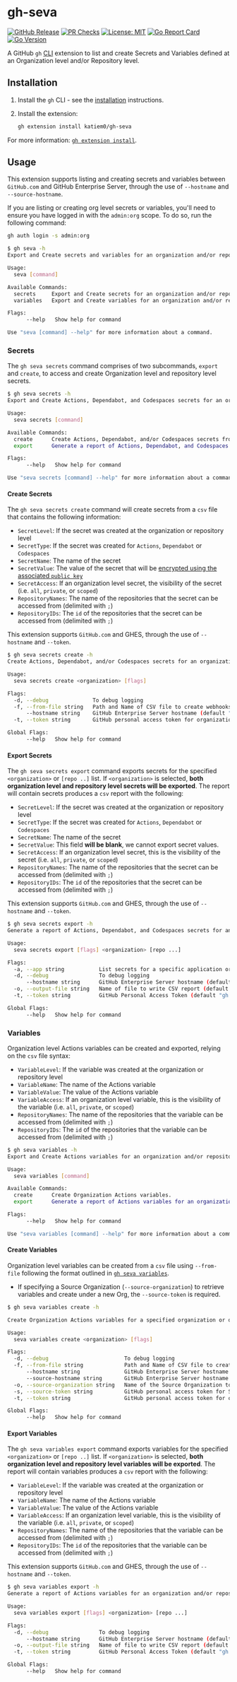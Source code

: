 # gh-seva

[![GitHub Release](https://img.shields.io/github/v/release/katiem0/gh-seva?style=flat&logo=github)](https://github.com/katiem0/gh-seva/releases)
[![PR Checks](https://github.com/katiem0/gh-seva/actions/workflows/main.yml/badge.svg)](https://github.com/katiem0/gh-seva/actions/workflows/main.yml)
[![License: MIT](https://img.shields.io/badge/License-MIT-yellow.svg)](https://opensource.org/licenses/MIT)
[![Go Report Card](https://goreportcard.com/badge/github.com/katiem0/gh-seva)](https://goreportcard.com/report/github.com/katiem0/gh-seva)
[![Go Version](https://img.shields.io/github/go-mod/go-version/katiem0/gh-seva)](https://go.dev/)

A GitHub `gh` [CLI](https://cli.github.com/) extension to list and create Secrets and Variables
defined at an Organization level and/or Repository level.

## Installation

1. Install the `gh` CLI - see the [installation](https://github.com/cli/cli#installation)
   instructions.

2. Install the extension:

   ```sh
   gh extension install katiem0/gh-seva
   ```

For more information: [`gh extension install`](https://cli.github.com/manual/gh_extension_install).

## Usage

This extension supports listing and creating secrets and variables between `GitHub.com` and
GitHub Enterprise Server, through the use of `--hostname` and `--source-hostname`.

If you are listing or creating org level secrets or variables, you'll need to ensure you
have logged in with the `admin:org` scope. To do so, run the following command:

```sh
gh auth login -s admin:org
```

```sh
$ gh seva -h
Export and Create secrets and variables for an organization and/or repositories.

Usage:
  seva [command]

Available Commands:
  secrets     Export and Create secrets for an organization and/or repositories.
  variables   Export and Create variables for an organization and/or repositories.

Flags:
      --help   Show help for command

Use "seva [command] --help" for more information about a command.
```

### Secrets

The `gh seva secrets` command comprises of two subcommands, `export` and `create`, to access
and create Organization level and repository level secrets.

```sh
$ gh seva secrets -h
Export and Create Actions, Dependabot, and Codespaces secrets for an organization and/or repositories.

Usage:
  seva secrets [command]

Available Commands:
  create      Create Actions, Dependabot, and/or Codespaces secrets from a file.
  export      Generate a report of Actions, Dependabot, and Codespaces secrets for an organization and/or repositories.

Flags:
      --help   Show help for command

Use "seva secrets [command] --help" for more information about a command.
```

#### Create Secrets

The `gh seva secrets create` command will create secrets from a `csv` file that contains
the following information:

- `SecretLevel`: If the secret was created at the organization or repository level
- `SecretType`: If the secret was created for `Actions`, `Dependabot` or `Codespaces`
- `SecretName`: The name of the secret
- `SecretValue`: The value of the secret that will be [encrypted using the associated `public key`](https://docs.github.com/en/actions/security-guides/encrypted-secrets)
- `SecretAccess`: If an organization level secret, the visibility of the secret
  (i.e. `all`, `private`, or `scoped`)
- `RepositoryNames`: The name of the repositories that the secret can be accessed
  from (delimited with `;`)
- `RepositoryIDs`: The `id` of the repositories that the secret can be accessed
  from (delimited with `;`)

This extension supports `GitHub.com` and GHES, through the use of `--hostname` and `--token`.

```sh
$ gh seva secrets create -h
Create Actions, Dependabot, and/or Codespaces secrets for an organization and/or repositories from a file.

Usage:
  seva secrets create <organization> [flags]

Flags:
  -d, --debug              To debug logging
  -f, --from-file string   Path and Name of CSV file to create webhooks from (required)
      --hostname string    GitHub Enterprise Server hostname (default "github.com")
  -t, --token string       GitHub personal access token for organization to write to (default "gh auth token")

Global Flags:
      --help   Show help for command
```

#### Export Secrets

The `gh seva secrets export` command exports secrets for the specified `<organization>`
or `[repo ..]` list. If `<organization>` is selected, **both organization level and repository
level secrets will be exported**. The report will contain secrets produces a `csv` report
with the following:

- `SecretLevel`: If the secret was created at the organization or repository level
- `SecretType`: If the secret was created for `Actions`, `Dependabot` or `Codespaces`
- `SecretName`: The name of the secret
- `SecretValue`: This field **will be blank**, we cannot export secret values.
- `SecretAccess`: If an organization level secret, this is the visibility of the secret
  (i.e. `all`, `private`, or `scoped`)
- `RepositoryNames`: The name of the repositories that the secret can be accessed from
  (delimited with `;`)
- `RepositoryIDs`: The `id` of the repositories that the secret can be accessed from
  (delimited with `;`)

This extension supports `GitHub.com` and GHES, through the use of `--hostname` and `--token`.

```sh
$ gh seva secrets export -h
Generate a report of Actions, Dependabot, and Codespaces secrets for an organization and/or repositories.

Usage:
  seva secrets export [flags] <organization> [repo ...] 

Flags:
  -a, --app string           List secrets for a specific application or all: {all|actions|codespaces|dependabot} (default "all")
  -d, --debug                To debug logging
      --hostname string      GitHub Enterprise Server hostname (default "github.com")
  -o, --output-file string   Name of file to write CSV report (default "report-20230505162601.csv")
  -t, --token string         GitHub Personal Access Token (default "gh auth token")

Global Flags:
      --help   Show help for command
```

### Variables

Organization level Actions variables can be created and exported, relying on the `csv` file syntax:

- `VariableLevel`: If the variable was created at the organization or repository level
- `VariableName`: The name of the Actions variable
- `VariableValue`: The value of the Actions variable
- `VariableAccess`: If an organization level variable, this is the visibility of the
  variable (i.e. `all`, `private`, or `scoped`)
- `RepositoryNames`: The name of the repositories that the variable can be accessed
  from (delimited with `;`)
- `RepositoryIDs`: The `id` of the repositories that the variable can be accessed
  from (delimited with `;`)

```sh
$ gh seva variables -h
Export and Create Actions variables for an organization and/or repositories.

Usage:
  seva variables [command]

Available Commands:
  create      Create Organization Actions variables.
  export      Generate a report of Actions variables for an organization and/or repositories.

Flags:
      --help   Show help for command

Use "seva variables [command] --help" for more information about a command.
```

#### Create Variables

Organization level variables can be created from a `csv` file using `--from-file` following the
format outlined in [`gh seva variables`](#variables).

- If specifying a Source Organization (`--source-organization`) to retrieve variables and
  create under a new Org, the `--source-token` is required.

```sh
$ gh seva variables create -h

Create Organization Actions variables for a specified organization or organization and repositories level variables from a file.

Usage:
  seva variables create <organization> [flags]

Flags:
  -d, --debug                        To debug logging
  -f, --from-file string             Path and Name of CSV file to create variables from
      --hostname string              GitHub Enterprise Server hostname (default "github.com")
      --source-hostname string       GitHub Enterprise Server hostname where variables are copied from (default "github.com")
  -o, --source-organization string   Name of the Source Organization to copy variables from (Requires --source-token)
  -s, --source-token string          GitHub personal access token for Source Organization (Required for --source-organization)
  -t, --token string                 GitHub personal access token for organization to write to (default "gh auth token")

Global Flags:
      --help   Show help for command
```

#### Export Variables

The `gh seva variables export` command exports variables for the specified `<organization>`
or `[repo ..]` list. If `<organization>` is selected, **both organization level and repository
level variables will be exported**. The report will contain variables produces a `csv` report
with the following:

- `VariableLevel`: If the variable was created at the organization or repository level
- `VariableName`: The name of the Actions variable
- `VariableValue`: The value of the Actions variable
- `VariableAccess`: If an organization level variable, this is the visibility of the variable
  (i.e. `all`, `private`, or `scoped`)
- `RepositoryNames`: The name of the repositories that the variable can be accessed from
  (delimited with `;`)
- `RepositoryIDs`: The `id` of the repositories that the variable can be accessed from
  (delimited with `;`)

This extension supports `GitHub.com` and GHES, through the use of `--hostname` and `--token`.

```sh
$ gh seva variables export -h
Generate a report of Actions variables for an organization and/or repositories.

Usage:
  seva variables export [flags] <organization> [repo ...] 

Flags:
  -d, --debug                To debug logging
      --hostname string      GitHub Enterprise Server hostname (default "github.com")
  -o, --output-file string   Name of file to write CSV report (default "report-20230505163210.csv")
  -t, --token string         GitHub Personal Access Token (default "gh auth token")

Global Flags:
      --help   Show help for command
```
